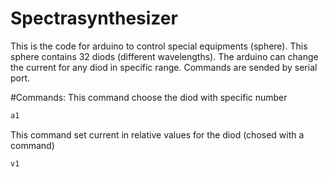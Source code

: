 # Spectrasynthesizer
This is the code for arduino to control special equipments
(sphere). This sphere contains 32 diods (different wavelengths).
The arduino can change the current for any diod in specific range.
Commands are sended by serial port.

#Commands:
This command choose the diod with specific number
```javascript
a1
```
This command set current in relative values for the diod (chosed with a command)
```javascript
v1
```


